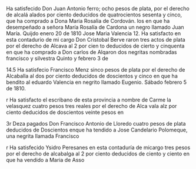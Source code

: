 Ha satisfecido Don Juan Antonio ferro; ocho pesos de plata, por el derecho de alcalá alados por ciento deducidos de quatrocientos sesenta y cinco, que ha comprado a Dona Maria Rosalia de Cordován.
los en que ha desempeñado a señora María Rosalía de Cardona un negro llamado Juan María. Quijdo enero 20 de 1810
Jose Maria Valencia
12. Ha satisfacto en esta contadurio de mi cargo Don Cristobal Berve
raron tres actos de plata por el derecho de Alcava al 2 por cien
to deducidos de cierto y cinquenta en que ha comprado a Don carlos de Alqaron dos negritas nombradas francisco y silvestra
Quinto y febrero 3 de

14.5 Ha satisfecio Francisco Menz sinco pesos de plata por el derecho de
Alcaballa al dos por ciento deducidos de doscientos y cinco en que ha bendito al eduardo Valencia en negrito llamado Eugenio.
Sábado febrero 5 de 1810.

r
Ha satisfacto el escribano de esta provincia a nombre de Carme
la velasquez cuatro pesos tres reales por el derecho de Alca
vala alz por ciento deducidos de doscientos veinte pesos en

3r Deza pagados Don Francisco Antonio de Lloredo cuatro pesos de plata deducidos de Doscientos enque ha tendido a Jose Candelario Polomeque, una negrita llamada Francisco

r Ha satisfecido Ysidro Peresanes en esta contaduría de micargo tres pesos por el derecho de alcabalga al 2 por ciento deducidos de ciento y ciento en que ha vendido a Maria de Asso